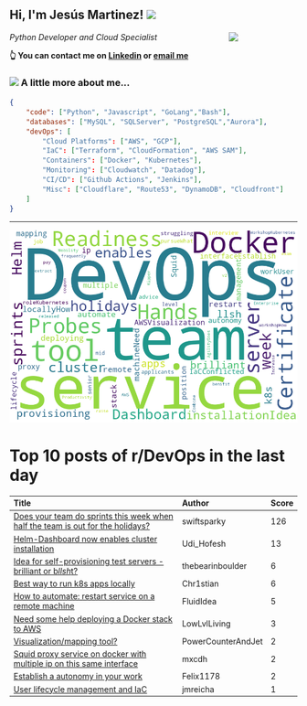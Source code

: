<!--
**jmartinezl/jmartinezl** is a ✨ _special_ ✨ repository because its `README.md` (this file) appears on your GitHub profile.

Here are some ideas to get you started:

- 🔭 I’m currently working on ...
- 🌱 I’m currently learning ...
- 👯 I’m looking to collaborate on ...
- 🤔 I’m looking for help with ...
- 💬 Ask me about ...
- 📫 How to reach me: ...
- 😄 Pronouns: ...
- ⚡ Fun fact: ...
-->

<h2>Hi, I'm Jesús Martinez! <img src="https://media.giphy.com/media/WUlplcMpOCEmTGBtBW/giphy.gif" width="30"> </h2>
<img align='right' src="https://media.giphy.com/media/NytMLKyiaIh6VH9SPm/giphy.gif" width="120">
<p><em>Python Developer and Cloud Specialist
</em></p>

**👆 You can contact me on [Linkedin](https://www.linkedin.com/in/jes%C3%BAs-martinez-2b7b10104/) or [email me](mailto:jesus.mtz.lorenzo@gmail.com)**

### <img src="https://media.giphy.com/media/VgCDAzcKvsR6OM0uWg/giphy.gif" width="50"> A little more about me...  

```json
{
    "code": ["Python", "Javascript", "GoLang","Bash"],
    "databases": ["MySQL", "SQLServer", "PostgreSQL","Aurora"],
    "devOps": [
        "Cloud Platforms": ["AWS", "GCP"],
        "IaC": ["Terraform", "CloudFormation", "AWS SAM"],
        "Containers": ["Docker", "Kubernetes"],
        "Monitoring": ["Cloudwatch", "Datadog"],
        "CI/CD": ["Github Actions", "Jenkins"],
        "Misc": ["Cloudflare", "Route53", "DynamoDB", "Cloudfront"]
    ]
}
```
---

![Wordcloud](./cloud.png)

# Top 10 posts of r/DevOps in the last day

| Title | Author | Score |
|:---|:---|:---|
| [Does your team do sprints this week when half the team is out for the holidays?](https://www.reddit.com/r/devops/comments/zwi9iu/does_your_team_do_sprints_this_week_when_half_the/) | swiftsparky | 126 |
| [Helm-Dashboard now enables cluster installation](https://www.reddit.com/r/devops/comments/zwg7wy/helmdashboard_now_enables_cluster_installation/) | Udi_Hofesh | 13 |
| [Idea for self-provisioning test servers - brilliant or b*llsh*t?](https://www.reddit.com/r/devops/comments/zwm81e/idea_for_selfprovisioning_test_servers_brilliant/) | thebearinboulder | 6 |
| [Best way to run k8s apps locally](https://www.reddit.com/r/devops/comments/zx6g75/best_way_to_run_k8s_apps_locally/) | Chr1stian | 6 |
| [How to automate: restart service on a remote machine](https://www.reddit.com/r/devops/comments/zwevvp/how_to_automate_restart_service_on_a_remote/) | FluidIdea | 5 |
| [Need some help deploying a Docker stack to AWS](https://www.reddit.com/r/devops/comments/zwq6ik/need_some_help_deploying_a_docker_stack_to_aws/) | LowLvlLiving | 3 |
| [Visualization/mapping tool?](https://www.reddit.com/r/devops/comments/zwj6th/visualizationmapping_tool/) | PowerCounterAndJet | 2 |
| [Squid proxy service on docker with multiple ip on this same interface](https://www.reddit.com/r/devops/comments/zwjnoy/squid_proxy_service_on_docker_with_multiple_ip_on/) | mxcdh | 2 |
| [Establish a autonomy in your work](https://www.reddit.com/r/devops/comments/zwlq0u/establish_a_autonomy_in_your_work/) | Felix1178 | 2 |
| [User lifecycle management and IaC](https://www.reddit.com/r/devops/comments/zwg7lt/user_lifecycle_management_and_iac/) | jmreicha | 1 |
